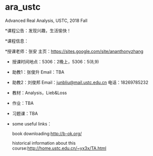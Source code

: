 # ara_ustc
Advanced Real Analysis, USTC, 2018 Fall

*课程公告：发现兴趣，生活愉快！

*课程信息：

  *授课老师：张安 主页：https://sites.google.com/site/ananthonyzhang

  * 授课时间地点：5306：2晚上，5306：5(8,9)

  * 助教1：张俊升 Email：TBA

  * 助教2：刘俊邦 Email：junbliu@mail.ustc.edu.cn 电话：18269785232

  * 教材：Analysis，Lieb&Loss

  * 作业：TBA

  * 习题课：TBA

  * some useful links：

    book downloading:http://b-ok.org/

    historical information about this course:http://home.ustc.edu.cn/~yx3x/TA.html



